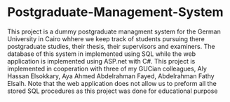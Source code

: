 # Postgraduate-Management-System
This project is a dummy postgraduate managment system for the German University in Cairo whhere we keep track of students pursuing there postgraduate studies, their thesis, their supervisors and examiners.
The database of this system in implemented using SQL while the web application is implemented using ASP.net with C#.
This project is implemented in cooperation with three of my GUCian colleagues,
Aly Hassan Elsokkary, 
Aya Ahmed Abdelrahman Fayed,
Abdelrahman Fathy Elsalh.
Note that the web application does not allow us to preform all the stored SQL procedures as this project was done for educational purpose
